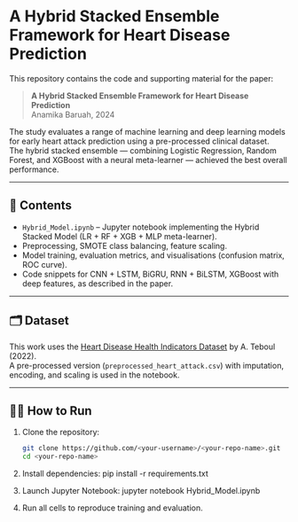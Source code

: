 # A Hybrid Stacked Ensemble Framework for Heart Disease Prediction

This repository contains the code and supporting material for the paper:

> **A Hybrid Stacked Ensemble Framework for Heart Disease Prediction**  
> Anamika Baruah, 2024  

The study evaluates a range of machine learning and deep learning models for early heart attack prediction using a pre-processed clinical dataset.  
The hybrid stacked ensemble — combining Logistic Regression, Random Forest, and XGBoost with a neural meta-learner — achieved the best overall performance.

---

## 📌 Contents

- `Hybrid_Model.ipynb` – Jupyter notebook implementing the Hybrid Stacked Model (LR + RF + XGB + MLP meta-learner).
- Preprocessing, SMOTE class balancing, feature scaling.
- Model training, evaluation metrics, and visualisations (confusion matrix, ROC curve).
- Code snippets for CNN + LSTM, BiGRU, RNN + BiLSTM, XGBoost with deep features, as described in the paper.

---

## 🗂 Dataset

This work uses the [Heart Disease Health Indicators Dataset](https://www.kaggle.com/datasets/alexteboul/heart-disease-health-indicators-dataset) by A. Teboul (2022).  
A pre-processed version (`preprocessed_heart_attack.csv`) with imputation, encoding, and scaling is used in the notebook.

---

## 🧑‍💻 How to Run

1. Clone the repository:
   ```bash
   git clone https://github.com/<your-username>/<your-repo-name>.git
   cd <your-repo-name>

2. Install dependencies:
   pip install -r requirements.txt

3. Launch Jupyter Notebook:
   jupyter notebook Hybrid_Model.ipynb

4. Run all cells to reproduce training and evaluation.
